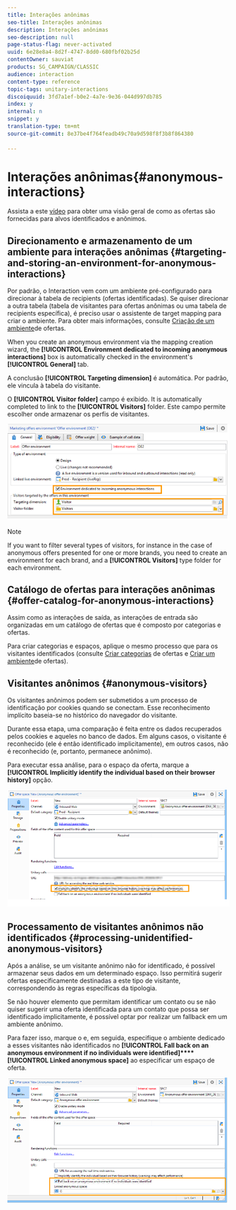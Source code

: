 ```yaml
---
title: Interações anônimas
seo-title: Interações anônimas
description: Interações anônimas
seo-description: null
page-status-flag: never-activated
uuid: 6e28e8a4-8d2f-4747-8dd0-680fbf02b25d
contentOwner: sauviat
products: SG_CAMPAIGN/CLASSIC
audience: interaction
content-type: reference
topic-tags: unitary-interactions
discoiquuid: 3fd7a1ef-b0e2-4a7e-9e36-044d997db785
index: y
internal: n
snippet: y
translation-type: tm+mt
source-git-commit: 8e37be4f764feadb49c70a9d598f8f3b8f864380

---
```



# Interações anônimas{#anonymous-interactions}

Assista a este [vídeo](https://helpx.adobe.com/campaign/classic/how-to/indetified-and-anonymous-interaction-in-acv6.html?playlist=/ccx/v1/collection/product/campaign/classic/segment/digital-marketers/explevel/intermediate/applaunch/get-started/collection.ccx.js&ref=helpx.adobe.com) para obter uma visão geral de como as ofertas são fornecidas para alvos identificados e anônimos.

## Direcionamento e armazenamento de um ambiente para interações anônimas {#targeting-and-storing-an-environment-for-anonymous-interactions}

Por padrão, o Interaction vem com um ambiente pré-configurado para direcionar à tabela de recipients (ofertas identificadas). Se quiser direcionar a outra tabela (tabela de visitantes para ofertas anônimas ou uma tabela de recipients específica), é preciso usar o assistente de target mapping para criar o ambiente. Para obter mais informações, consulte [Criação de um ambiente](../../interaction/using/live-design-environments.md#creating-an-offer-environment)de ofertas.

When you create an anonymous environment via the mapping creation wizard, the **[!UICONTROL Environment dedicated to incoming anonymous interactions]** box is automatically checked in the environment&#39;s **[!UICONTROL General]** tab.

A conclusão **[!UICONTROL Targeting dimension]** é automática. Por padrão, ele vincula à tabela do visitante.

O **[!UICONTROL Visitor folder]** campo é exibido. It is automatically completed to link to the **[!UICONTROL Visitors]** folder. Este campo permite escolher onde armazenar os perfis de visitantes.

![](assets/anonymous_environment_option.png)

>[!NOTE]
>
>If you want to filter several types of visitors, for instance in the case of anonymous offers presented for one or more brands, you need to create an environment for each brand, and a **[!UICONTROL Visitors]** type folder for each environment.

## Catálogo de ofertas para interações anônimas {#offer-catalog-for-anonymous-interactions}

Assim como as interações de saída, as interações de entrada são organizadas em um catálogo de ofertas que é composto por categorias e ofertas.

Para criar categorias e espaços, aplique o mesmo processo que para os visitantes identificados (consulte [Criar categorias](../../interaction/using/creating-offer-categories.md) de ofertas e [Criar um ambiente](../../interaction/using/live-design-environments.md#creating-an-offer-environment)de ofertas).

## Visitantes anônimos {#anonymous-visitors}

Os visitantes anônimos podem ser submetidos a um processo de identificação por cookies quando se conectam. Esse reconhecimento implícito baseia-se no histórico do navegador do visitante.

Durante essa etapa, uma comparação é feita entre os dados recuperados pelos cookies e aqueles no banco de dados. Em alguns casos, o visitante é reconhecido (ele é então identificado implicitamente), em outros casos, não é reconhecido (e, portanto, permanece anônimo).

Para executar essa análise, para o espaço da oferta, marque a **[!UICONTROL Implicitly identify the individual based on their browser history]** opção.

![](assets/identification_anonymous_visitors.png)

## Processamento de visitantes anônimos não identificados {#processing-unidentified-anonymous-visitors}

Após a análise, se um visitante anônimo não for identificado, é possível armazenar seus dados em um determinado espaço. Isso permitirá sugerir ofertas especificamente destinadas a este tipo de visitante, correspondendo às regras específicas da tipologia.

Se não houver elemento que permitam identificar um contato ou se não quiser sugerir uma oferta identificada para um contato que possa ser identificado implicitamente, é possível optar por realizar um fallback em um ambiente anônimo.

Para fazer isso, marque o e, em seguida, especifique o ambiente dedicado a esses visitantes não identificados no **[!UICONTROL Fall back on an anonymous environment if no individuals were identified]****[!UICONTROL Linked anonymous space]** ao especificar um espaço de oferta.

![](assets/anonymous_to_anonymous_environment.png)

